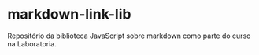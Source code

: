 # markdown-link-lib
Repositório da biblioteca JavaScript sobre markdown como parte do curso na Laboratoria.
